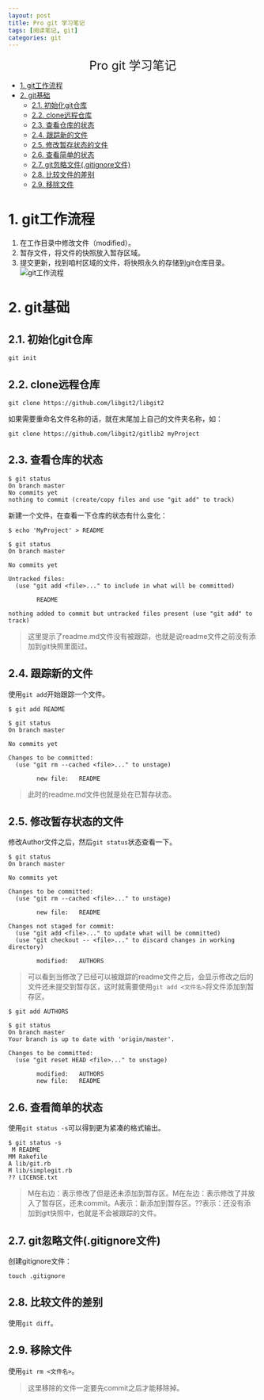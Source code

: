 ```yaml
---
layout: post
title: Pro git 学习笔记
tags: [阅读笔记, git]
categories: git
---
```


<p align="center"><font size = 5>Pro git 学习笔记</font></p>

<!-- TOC -->

- [1. git工作流程](#1-git工作流程)
- [2. git基础](#2-git基础)
    - [2.1. 初始化git仓库](#21-初始化git仓库)
    - [2.2. clone远程仓库](#22-clone远程仓库)
    - [2.3. 查看仓库的状态](#23-查看仓库的状态)
    - [2.4. 跟踪新的文件](#24-跟踪新的文件)
    - [2.5. 修改暂存状态的文件](#25-修改暂存状态的文件)
    - [2.6. 查看简单的状态](#26-查看简单的状态)
    - [2.7. git忽略文件(.gitignore文件)](#27-git忽略文件gitignore文件)
    - [2.8. 比较文件的差别](#28-比较文件的差别)
    - [2.9. 移除文件](#29-移除文件)

<!-- /TOC -->


# 1. git工作流程

1. 在工作目录中修改文件（modified）。
2. 暂存文件，将文件的快照放入暂存区域。
3. 提交更新，找到咱村区域的文件，将快照永久的存储到git仓库目录。
   ![git工作流程]()

# 2. git基础

## 2.1. 初始化git仓库
```
git init
```

## 2.2. clone远程仓库
```
git clone https://github.com/libgit2/libgit2
```
如果需要重命名文件名称的话，就在末尾加上自己的文件夹名称，如：
```
git clone https://github.com/libgit2/gitlib2 myProject
```

## 2.3. 查看仓库的状态
```
$ git status
On branch master
No commits yet
nothing to commit (create/copy files and use "git add" to track)
```

新建一个文件，在查看一下仓库的状态有什么变化：
```
$ echo 'MyProject' > README

$ git status
On branch master

No commits yet

Untracked files:
  (use "git add <file>..." to include in what will be committed)

        README

nothing added to commit but untracked files present (use "git add" to track)
```
> 这里提示了readme.md文件没有被跟踪，也就是说readme文件之前没有添加到git快照里面过。

## 2.4. 跟踪新的文件
使用`git add`开始跟踪一个文件。
```
$ git add README

$ git status
On branch master

No commits yet

Changes to be committed:
  (use "git rm --cached <file>..." to unstage)

        new file:   README

```
> 此时的readme.md文件也就是处在已暂存状态。

## 2.5. 修改暂存状态的文件
修改Author文件之后，然后`git status`状态查看一下。
```
$ git status
On branch master

No commits yet

Changes to be committed:
  (use "git rm --cached <file>..." to unstage)

        new file:   README

Changes not staged for commit:
  (use "git add <file>..." to update what will be committed)
  (use "git checkout -- <file>..." to discard changes in working directory)

        modified:   AUTHORS
```
> 可以看到当修改了已经可以被跟踪的readme文件之后，会显示修改之后的文件还未提交到暂存区，这时就需要使用`git add <文件名>`将文件添加到暂存区。
```
$ git add AUTHORS

$ git status
On branch master
Your branch is up to date with 'origin/master'.

Changes to be committed:
  (use "git reset HEAD <file>..." to unstage)

        modified:   AUTHORS
        new file:   README
```

## 2.6. 查看简单的状态
使用`git status -s`可以得到更为紧凑的格式输出。
```
$ git status -s
 M README
MM Rakefile
A lib/git.rb
M lib/simplegit.rb
?? LICENSE.txt
```
> M在右边：表示修改了但是还未添加到暂存区。M在左边：表示修改了并放入了暂存区，还未commit。A表示：新添加到暂存区。??表示：还没有添加到git快照中，也就是不会被跟踪的文件。

## 2.7. git忽略文件(.gitignore文件)
创建gitignore文件：
```
touch .gitignore
```
## 2.8. 比较文件的差别
使用`git diff`。

## 2.9. 移除文件
使用`git rm <文件名>`。
> 这里移除的文件一定要先commit之后才能移除掉。
